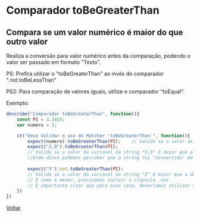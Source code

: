 # Comparador toBeGreaterThan
## Compara se um valor numérico é maior do que outro valor

Realiza a conversão para valor numérico antes da comparação, podendo o valor ser passado em formato "Texto".

PS: Prefira utilizar o "toBeGreaterThan" ao invés do comparador ".not.toBeLessThan"

PS2: Para comparação de valores iguais, utilize o comparador "toEqual".

Exemplo:

```js
describe("Comparador toBeGreaterThan", function(){
    const PI = 3.1415;
    var numero = 1;

    it("deve Validar o uso do Matcher 'toBeGreaterThan'", function(){
        expect(numero).toBeGreaterThan(PI);    // Valida se o valor da variável "numero" é maior que a de "PI".    
        expect("2,0").toBeGreaterThan(PI);     
        // Valida se o valor da variável da string "5,0" é maior que a de"PI". 
        //Além disso podemos perceber que a string foi "Convertida" em número para a realização da validação.
        
        expect("5").not.toBeGreaterThan(PI);  
        // Valida se o valor da variável da string "2" é maior que a de "PI".    
        // E como é menor, precisamos incluir a cláusula .not.
        // É importante citar que para esse caso, deveríamos utilizar o comparador "toBeGreaterThan".
    })
})
```

[Voltar](https://github.com/andresilveiraleite/jasmine_nodejs/blob/master/docs/comparadores/Comparadores.md)  